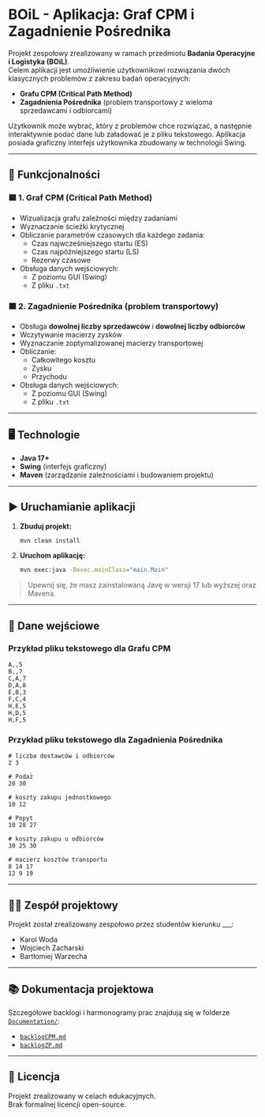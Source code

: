 # BOiL - Aplikacja: Graf CPM i Zagadnienie Pośrednika

Projekt zespołowy zrealizowany w ramach przedmiotu **Badania Operacyjne i Logistyka (BOiL)**.  
Celem aplikacji jest umożliwienie użytkownikowi rozwiązania dwóch klasycznych problemów z zakresu badań operacyjnych:  
- **Grafu CPM (Critical Path Method)**  
- **Zagadnienia Pośrednika** (problem transportowy z wieloma sprzedawcami i odbiorcami)

Użytkownik może wybrać, który z problemów chce rozwiązać, a następnie interaktywnie podać dane lub załadować je z pliku tekstowego. Aplikacja posiada graficzny interfejs użytkownika zbudowany w technologii Swing.

---

## 🧠 Funkcjonalności

### 🟦 1. Graf CPM (Critical Path Method)
- Wizualizacja grafu zależności między zadaniami
- Wyznaczanie ścieżki krytycznej
- Obliczanie parametrów czasowych dla każdego zadania:
  - Czas najwcześniejszego startu (ES)
  - Czas najpóźniejszego startu (LS)
  - Rezerwy czasowe
- Obsługa danych wejściowych:
  - Z poziomu GUI (Swing)
  - Z pliku `.txt`

### 🟩 2. Zagadnienie Pośrednika (problem transportowy)
- Obsługa **dowolnej liczby sprzedawców** i **dowolnej liczby odbiorców**
- Wczytywanie macierzy zysków
- Wyznaczanie zoptymalizowanej macierzy transportowej
- Obliczanie:
  - Całkowitego kosztu
  - Zysku
  - Przychodu
- Obsługa danych wejściowych:
  - Z poziomu GUI (Swing)
  - Z pliku `.txt`

---

## 🖥️ Technologie

- **Java 17+**
- **Swing** (interfejs graficzny)
- **Maven** (zarządzanie zależnościami i budowaniem projektu)

---

## ▶️ Uruchamianie aplikacji

1. **Zbuduj projekt:**
   ```bash
   mvn clean install
   ```

2. **Uruchom aplikację:**
   ```bash
   mvn exec:java -Dexec.mainClass="main.Main"
   ```

> Upewnij się, że masz zainstalowaną Javę w wersji 17 lub wyższej oraz Mavena.

---

## 📝 Dane wejściowe

### Przykład pliku tekstowego dla Grafu CPM
```
A,,5
B,,7
C,A,7
D,A,8
E,B,3
F,C,4
H,E,5
H,D,5
H,F,5
```

### Przykład pliku tekstowego dla Zagadnienia Pośrednika
```
# liczba dostawców i odbiorców
2 3

# Podaż
20 30

# koszty zakupu jednostkowego
10 12

# Popyt
10 28 27

# koszty zakupu u odbiorców
30 25 30

# macierz kosztów transportu
8 14 17
12 9 19
```

---

## 👨‍💻 Zespół projektowy

Projekt został zrealizowany zespołowo przez studentów kierunku ___:

- Karol Woda
- Wojciech Zacharski
- Bartłomiej Warzecha

---

## 📚 Dokumentacja projektowa

Szczegółowe backlogi i harmonogramy prac znajdują się w folderze [`Documentation/`](./Documentation):

- [`backlogCPM.md`](./Documentation/backlogCPM.md)
- [`backlogZP.md`](./Documentation/backlogZP.md)

---

## 📄 Licencja

Projekt zrealizowany w celach edukacyjnych.  
Brak formalnej licencji open-source.
